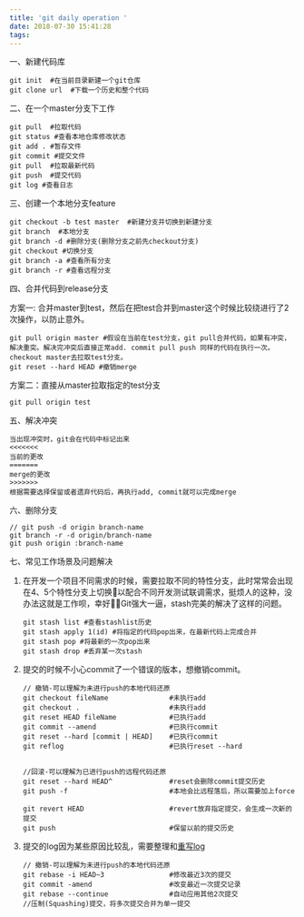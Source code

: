 ```yaml
---
title: 'git daily operation '
date: 2018-07-30 15:41:28
tags:
---
```


一、新建代码库
``` 
git init  #在当前目录新建一个git仓库
git clone url  #下载一个历史和整个代码
```
二、在一个master分支下工作
```
git pull  #拉取代码
git status #查看本地仓库修改状态
git add . #暂存文件
git commit #提交文件
git pull  #拉取最新代码
git push  #提交代码
git log #查看日志
```
三、创建一个本地分支feature
```
git checkout -b test master  #新建分支并切换到新建分支
git branch  #本地分支
git branch -d #删除分支(删除分支之前先checkout分支)
git checkout #切换分支
git branch -a #查看所有分支
git branch -r #查看远程分支
```
四、合并代码到release分支

方案一: 合并master到test，然后在把test合并到master这个时候比较绕进行了2次操作，以防止意外。
```
git pull origin master #假设在当前在test分支，git pull合并代码，如果有冲突，解决重突。解决完冲突后直接正常add. commit pull push 同样的代码在执行一次。checkout master去拉取test分支。
git reset --hard HEAD #撤销merge 
```
方案二：直接从master拉取指定的test分支

```
git pull origin test 
```


五、解决冲突

```
当出现冲突时，git会在代码中标记出来
<<<<<<<
当前的更改
=======
merge的更改
>>>>>>>
根据需要选择保留或者遗弃代码后，再执行add, commit就可以完成merge
```

六、删除分支

```
// git push -d origin branch-name
git branch -r -d origin/branch-name  
git push origin :branch-name  
```

七、常见工作场景及问题解决

1. 在开发一个项目不同需求的时候，需要拉取不同的特性分支，此时常常会出现在4、5个特性分支上切换以配合不同开发测试联调需求，挺烦人的这种，没办法这就是工作呗，幸好Git强大一逼，stash完美的解决了这样的问题。
    ```
    git stash list #查看stashlist历史
    git stash apply 1(id) #将指定的代码pop出来，在最新代码上完成合并
    git stash pop #将最新的一次pop出来
    git stash drop #丢弃某一次stash
    ```
2. 提交的时候不小心commit了一个错误的版本，想撤销commit。

    ```
    // 撤销-可以理解为未进行push的本地代码还原
    git checkout fileName               #未执行add		
    git checkout .                      #未执行add	
    git reset HEAD fileName             #已执行add
    git commit --amend                  #已执行commit
    git reset --hard [commit | HEAD]    #已执行commit
    git reflog                          #已执行reset --hard
        
    ```
    ```
    //回滚-可以理解为已进行push的远程代码还原
    git reset --hard HEAD^          	#reset会删除commit提交历史
    git push -f			                #本地会比远程落后，所以需要加上force

    git revert HEAD		                #revert放弃指定提交，会生成一次新的提交
    git push			                #保留以前的提交历史

    ```
3. 提交的log因为某些原因比较乱，需要整理和[重写log](https://git-reference.readthedocs.io/zh_CN/latest/Git-Tools/Rewriting-History/)
    ```
    // 撤销-可以理解为未进行push的本地代码还原
    git rebase -i HEAD~3                #修改最近3次的提交		
    git commit -amend                   #改变最近一次提交记录	
    git rebase --continue               #自动应用其他2次提交
    //压制(Squashing)提交，将多次提交合并为单一提交
        
    ```
   